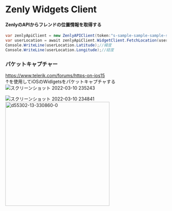 # Zenly Widgets Client  
####  ZenlyのAPIからフレンドの位置情報を取得する  
```csharp
var zenlyApiClient = new ZenlyAPIClient(token:"s-sample-sample-sample-sample");//token
var userLocation = await zenlyApiClient.WidgetClient.FetchLocation(userId:"u-t0B0P4ub1FUR2pZc2YyvxU0LiVsFuHgB");//user id
Console.WriteLine(userLocation.Latitude);//緯度
Console.WriteLine(userLocation.Longitude);//経度
```

### パケットキャプチャー  
https://www.telerik.com/forums/https-on-ios15  
↑を使用してiOSのWidlgetsをパケットキャプチャする  
![スクリーンショット 2022-03-10 235243](https://user-images.githubusercontent.com/51302983/157687708-82a39d3d-06c6-4453-a046-22df0ef2ca9a.jpg)

![スクリーンショット 2022-03-10 234841](https://user-images.githubusercontent.com/51302983/157686922-cefbc460-dcce-408f-96cf-65cb6467dfee.jpg)  
<img width="325" alt="d55302-13-330860-0" src="https://user-images.githubusercontent.com/51302983/157686653-64234251-a65e-4205-82aa-c0c5d29a4069.png">
